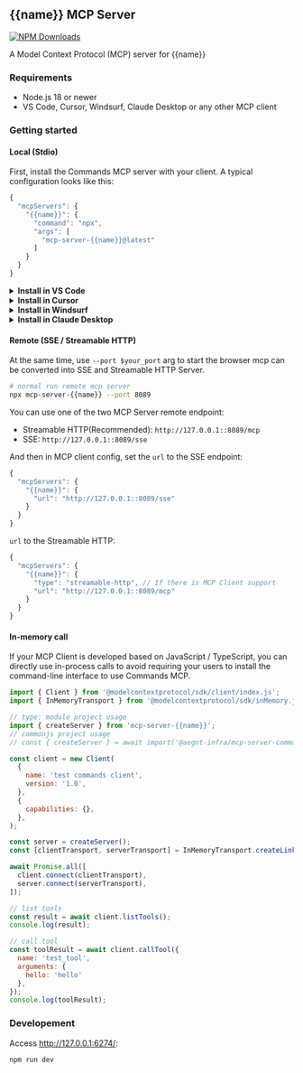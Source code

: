 ## {{name}} MCP Server

[![NPM Downloads](https://img.shields.io/npm/d18m/mcp-server-{{name}})](https://www.npmjs.com/package/mcp-server-{{name}})

A Model Context Protocol (MCP) server for {{name}}


### Requirements

- Node.js 18 or newer
- VS Code, Cursor, Windsurf, Claude Desktop or any other MCP client


### Getting started

#### Local (Stdio)

First, install the Commands MCP server with your client. A typical configuration looks like this:

```js
{
  "mcpServers": {
    "{{name}}": {
      "command": "npx",
      "args": [
        "mcp-server-{{name}}@latest"
      ]
    }
  }
}
```

<details><summary><b>Install in VS Code</b></summary>

You can also install the {{name}} MCP server using the VS Code CLI:

```bash
# For VS Code
code --add-mcp '{"name":"{{name}}","command":"npx","args":["mcp-server-{{name}}@latest"]}'
```

After installation, the Commands MCP server will be available for use with your GitHub Copilot aegnt in VS Code.
</details>

<details>
<summary><b>Install in Cursor</b></summary>

Go to `Cursor Settings` -> `MCP` -> `Add new MCP Server`. Name to your liking, `npx mcp-server-{{name}}`. You can also verify config or add command like arguments via clicking `Edit`.

```js
{
  "mcpServers": {
    "{{name}}": {
      "command": "npx",
      "args": [
        "mcp-server-{{name}}@latest"
      ]
    }
  }
}
```
</details>

<details>
<summary><b>Install in Windsurf</b></summary>

Follow Windsuff MCP [documentation](https://docs.windsurf.com/windsurf/cascade/mcp). Use following configuration:

```js
{
  "mcpServers": {
    "{{name}}": {
      "command": "npx",
      "args": [
        "mcp-server-{{name}}@latest"
      ]
    }
  }
}
```
</details>

<details>
<summary><b>Install in Claude Desktop</b></summary>

Follow the MCP install [guide](https://modelcontextprotocol.io/quickstart/user), use following configuration:

```js
{
  "mcpServers": {
    "{{name}}": {
      "command": "npx",
      "args": [
        "mcp-server-{{name}}@latest"
      ]
    }
  }
}
```
</details>

#### Remote (SSE / Streamable HTTP)

At the same time, use `--port $your_port` arg to start the browser mcp can be converted into SSE and Streamable HTTP Server.

```bash
# normal run remote mcp server
npx mcp-server-{{name}} --port 8089
```

You can use one of the two MCP Server remote endpoint:
- Streamable HTTP(Recommended): `http://127.0.0.1::8089/mcp`
- SSE: `http://127.0.0.1::8089/sse`


And then in MCP client config, set the `url` to the SSE endpoint:

```js
{
  "mcpServers": {
    "{{name}}": {
      "url": "http://127.0.0.1::8089/sse"
    }
  }
}
```

`url` to the Streamable HTTP:

```js
{
  "mcpServers": {
    "{{name}}": {
      "type": "streamable-http", // If there is MCP Client support
      "url": "http://127.0.0.1::8089/mcp"
    }
  }
}
```

#### In-memory call

If your MCP Client is developed based on JavaScript / TypeScript, you can directly use in-process calls to avoid requiring your users to install the command-line interface to use Commands MCP.

```js
import { Client } from '@modelcontextprotocol/sdk/client/index.js';
import { InMemoryTransport } from '@modelcontextprotocol/sdk/inMemory.js';

// type: module project usage
import { createServer } from 'mcp-server-{{name}}';
// commonjs project usage
// const { createServer } = await import('@aegnt-infra/mcp-server-commands')

const client = new Client(
  {
    name: 'test commands client',
    version: '1.0',
  },
  {
    capabilities: {},
  },
);

const server = createServer();
const [clientTransport, serverTransport] = InMemoryTransport.createLinkedPair();

await Promise.all([
  client.connect(clientTransport),
  server.connect(serverTransport),
]);

// list tools
const result = await client.listTools();
console.log(result);

// call tool
const toolResult = await client.callTool({
  name: 'test_tool',
  arguments: {
    hello: 'hello'
  },
});
console.log(toolResult);
```

### Developement

Access http://127.0.0.1:6274/:

```bash
npm run dev
```
